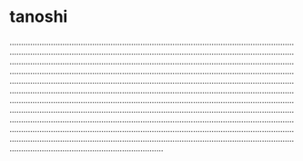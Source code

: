 # tanoshi

.......................................................................................................................................................................................................................................................................................................................................................................................................................................................................................................................................................................................................................................................................................................................................................................................................................................................................................................................................................................................................................................................................................................................................................................................................................................................................................................................................................................................................................................................................................